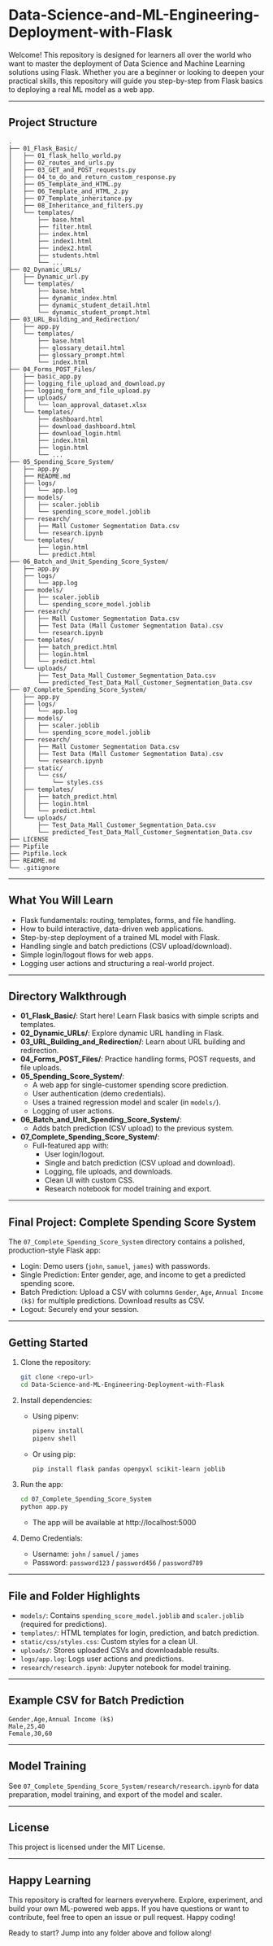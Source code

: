 # Data-Science-and-ML-Engineering-Deployment-with-Flask

Welcome! This repository is designed for learners all over the world who want to master the deployment of Data Science and Machine Learning solutions using Flask. Whether you are a beginner or looking to deepen your practical skills, this repository will guide you step-by-step from Flask basics to deploying a real ML model as a web app.

---

## Project Structure

```
.
├── 01_Flask_Basic/
│   ├── 01_flask_hello_world.py
│   ├── 02_routes_and_urls.py
│   ├── 03_GET_and_POST_requests.py
│   ├── 04_to_do_and_return_custom_response.py
│   ├── 05_Template_and_HTML.py
│   ├── 06_Template_and_HTML_2.py
│   ├── 07_Template_inheritance.py
│   ├── 08_Inheritance_and_filters.py
│   └── templates/
│       ├── base.html
│       ├── filter.html
│       ├── index.html
│       ├── index1.html
│       ├── index2.html
│       ├── students.html
│       └── ...
├── 02_Dynamic_URLs/
│   ├── Dynamic_url.py
│   └── templates/
│       ├── base.html
│       ├── dynamic_index.html
│       ├── dynamic_student_detail.html
│       └── dynamic_student_prompt.html
├── 03_URL_Building_and_Redirection/
│   ├── app.py
│   └── templates/
│       ├── base.html
│       ├── glossary_detail.html
│       ├── glossary_prompt.html
│       └── index.html
├── 04_Forms_POST_Files/
│   ├── basic_app.py
│   ├── logging_file_upload_and_download.py
│   ├── logging_form_and_file_upload.py
│   ├── uploads/
│   │   └── loan_approval_dataset.xlsx
│   └── templates/
│       ├── dashboard.html
│       ├── download_dashboard.html
│       ├── download_login.html
│       ├── index.html
│       ├── login.html
│       └── ...
├── 05_Spending_Score_System/
│   ├── app.py
│   ├── README.md
│   ├── logs/
│   │   └── app.log
│   ├── models/
│   │   ├── scaler.joblib
│   │   └── spending_score_model.joblib
│   ├── research/
│   │   ├── Mall Customer Segmentation Data.csv
│   │   └── research.ipynb
│   └── templates/
│       ├── login.html
│       └── predict.html
├── 06_Batch_and_Unit_Spending_Score_System/
│   ├── app.py
│   ├── logs/
│   │   └── app.log
│   ├── models/
│   │   ├── scaler.joblib
│   │   └── spending_score_model.joblib
│   ├── research/
│   │   ├── Mall Customer Segmentation Data.csv
│   │   ├── Test Data (Mall Customer Segmentation Data).csv
│   │   └── research.ipynb
│   ├── templates/
│   │   ├── batch_predict.html
│   │   ├── login.html
│   │   └── predict.html
│   └── uploads/
│       ├── Test_Data_Mall_Customer_Segmentation_Data.csv
│       └── predicted_Test_Data_Mall_Customer_Segmentation_Data.csv
├── 07_Complete_Spending_Score_System/
│   ├── app.py
│   ├── logs/
│   │   └── app.log
│   ├── models/
│   │   ├── scaler.joblib
│   │   └── spending_score_model.joblib
│   ├── research/
│   │   ├── Mall Customer Segmentation Data.csv
│   │   ├── Test Data (Mall Customer Segmentation Data).csv
│   │   └── research.ipynb
│   ├── static/
│   │   └── css/
│   │       └── styles.css
│   ├── templates/
│   │   ├── batch_predict.html
│   │   ├── login.html
│   │   └── predict.html
│   └── uploads/
│       ├── Test_Data_Mall_Customer_Segmentation_Data.csv
│       └── predicted_Test_Data_Mall_Customer_Segmentation_Data.csv
├── LICENSE
├── Pipfile
├── Pipfile.lock
├── README.md
└── .gitignore
```

---

## What You Will Learn

- Flask fundamentals: routing, templates, forms, and file handling.
- How to build interactive, data-driven web applications.
- Step-by-step deployment of a trained ML model with Flask.
- Handling single and batch predictions (CSV upload/download).
- Simple login/logout flows for web apps.
- Logging user actions and structuring a real-world project.

---

## Directory Walkthrough

- **01_Flask_Basic/**: Start here! Learn Flask basics with simple scripts and templates.
- **02_Dynamic_URLs/**: Explore dynamic URL handling in Flask.
- **03_URL_Building_and_Redirection/**: Learn about URL building and redirection.
- **04_Forms_POST_Files/**: Practice handling forms, POST requests, and file uploads.
- **05_Spending_Score_System/**: 
  - A web app for single-customer spending score prediction.
  - User authentication (demo credentials).
  - Uses a trained regression model and scaler (in `models/`).
  - Logging of user actions.
- **06_Batch_and_Unit_Spending_Score_System/**: 
  - Adds batch prediction (CSV upload) to the previous system.
- **07_Complete_Spending_Score_System/**: 
  - Full-featured app with:
    - User login/logout.
    - Single and batch prediction (CSV upload and download).
    - Logging, file uploads, and downloads.
    - Clean UI with custom CSS.
    - Research notebook for model training and export.

---

## Final Project: Complete Spending Score System

The `07_Complete_Spending_Score_System` directory contains a polished, production-style Flask app:

- Login: Demo users (`john`, `samuel`, `james`) with passwords.
- Single Prediction: Enter gender, age, and income to get a predicted spending score.
- Batch Prediction: Upload a CSV with columns `Gender`, `Age`, `Annual Income (k$)` for multiple predictions. Download results as CSV.
- Logout: Securely end your session.

---

## Getting Started

1. Clone the repository:
   ```bash
   git clone <repo-url>
   cd Data-Science-and-ML-Engineering-Deployment-with-Flask
   ```

2. Install dependencies:
   - Using pipenv:
     ```bash
     pipenv install
     pipenv shell
     ```
   - Or using pip:
     ```bash
     pip install flask pandas openpyxl scikit-learn joblib
     ```

3. Run the app:
   ```bash
   cd 07_Complete_Spending_Score_System
   python app.py
   ```
   - The app will be available at http://localhost:5000

4. Demo Credentials:
   - Username: `john` / `samuel` / `james`
   - Password: `password123` / `password456` / `password789`

---

## File and Folder Highlights

- `models/`: Contains `spending_score_model.joblib` and `scaler.joblib` (required for predictions).
- `templates/`: HTML templates for login, prediction, and batch prediction.
- `static/css/styles.css`: Custom styles for a clean UI.
- `uploads/`: Stores uploaded CSVs and downloadable results.
- `logs/app.log`: Logs user actions and predictions.
- `research/research.ipynb`: Jupyter notebook for model training.

---

## Example CSV for Batch Prediction

```csv
Gender,Age,Annual Income (k$)
Male,25,40
Female,30,60
```

---

## Model Training

See `07_Complete_Spending_Score_System/research/research.ipynb` for data preparation, model training, and export of the model and scaler.

---

## License

This project is licensed under the MIT License.

---

## Happy Learning

This repository is crafted for learners everywhere. Explore, experiment, and build your own ML-powered web apps. If you have questions or want to contribute, feel free to open an issue or pull request. Happy coding!

Ready to start? Jump into any folder above and follow along!